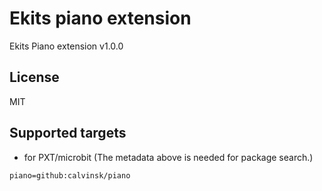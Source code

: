 # Ekits piano extension

Ekits Piano extension v1.0.0

## License

MIT

## Supported targets

* for PXT/microbit
(The metadata above is needed for package search.)

```package
piano=github:calvinsk/piano
```
